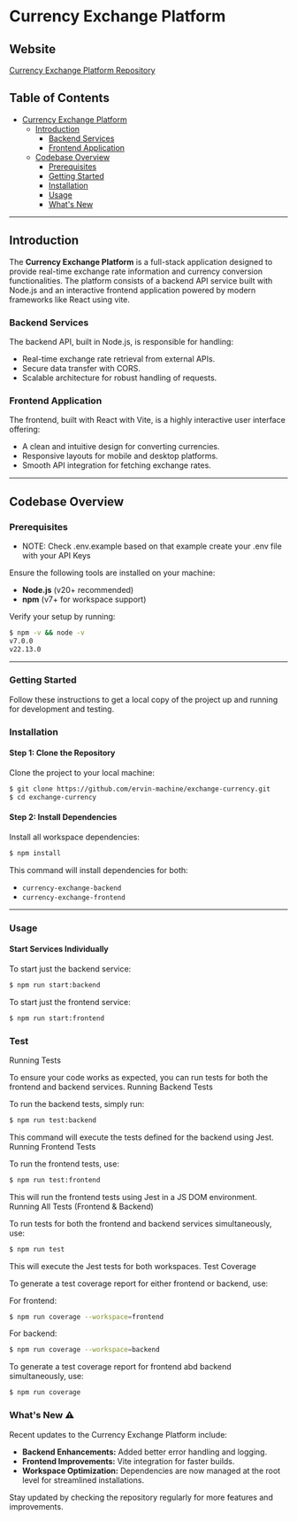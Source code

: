 
# **Currency Exchange Platform**

## **Website**

[Currency Exchange Platform Repository](https://github.com/ervin-machine/exchange-currency)

## **Table of Contents**

- [Currency Exchange Platform](#)
  - [Introduction](#introduction)
    - [Backend Services](#backend-services)
    - [Frontend Application](#frontend-application)
  - [Codebase Overview](#codebase-overview)
    - [Prerequisites](#prerequisites)
    - [Getting Started](#getting-started)
    - [Installation](#installation)
    - [Usage](#usage)
    - [What's New](#new-update-⚠️)

---

## **Introduction**

The **Currency Exchange Platform** is a full-stack application designed to provide real-time exchange rate information and currency conversion functionalities. The platform consists of a backend API service built with Node.js and an interactive frontend application powered by modern frameworks like React using vite.

### **Backend Services**
The backend API, built in Node.js, is responsible for handling:
- Real-time exchange rate retrieval from external APIs.
- Secure data transfer with CORS.
- Scalable architecture for robust handling of requests.

### **Frontend Application**
The frontend, built with React with Vite, is a highly interactive user interface offering:
- A clean and intuitive design for converting currencies.
- Responsive layouts for mobile and desktop platforms.
- Smooth API integration for fetching exchange rates.

---

## **Codebase Overview**

### **Prerequisites**

* NOTE: Check .env.example based on that example create your .env file with your API Keys

Ensure the following tools are installed on your machine:
- **Node.js** (v20+ recommended)
- **npm** (v7+ for workspace support)

Verify your setup by running:
```bash
$ npm -v && node -v
v7.0.0
v22.13.0
```

---

### **Getting Started**

Follow these instructions to get a local copy of the project up and running for development and testing.

### **Installation**

#### Step 1: Clone the Repository
Clone the project to your local machine:
```bash
$ git clone https://github.com/ervin-machine/exchange-currency.git
$ cd exchange-currency
```

#### Step 2: Install Dependencies
Install all workspace dependencies:
```bash
$ npm install
```

This command will install dependencies for both:
- `currency-exchange-backend`
- `currency-exchange-frontend`

---

### **Usage**

#### Start Services Individually
To start just the backend service:
```bash
$ npm run start:backend
```

To start just the frontend service:
```bash
$ npm run start:frontend
```

### **Test**

Running Tests

To ensure your code works as expected, you can run tests for both the frontend and backend services.
Running Backend Tests

To run the backend tests, simply run:
```bash
$ npm run test:backend
```

This command will execute the tests defined for the backend using Jest.
Running Frontend Tests

To run the frontend tests, use:
```bash
$ npm run test:frontend
```

This will run the frontend tests using Jest in a JS DOM environment.
Running All Tests (Frontend & Backend)

To run tests for both the frontend and backend services simultaneously, use:
```bash
$ npm run test
```

This will execute the Jest tests for both workspaces.
Test Coverage

To generate a test coverage report for either frontend or backend, use:

For frontend:
```bash
$ npm run coverage --workspace=frontend
```

For backend:
```bash
$ npm run coverage --workspace=backend
```

To generate a test coverage report for frontend abd backend simultaneously, use:
```bash
$ npm run coverage
```

### **What's New ⚠️**

Recent updates to the Currency Exchange Platform include:
- **Backend Enhancements:** Added better error handling and logging.
- **Frontend Improvements:** Vite integration for faster builds.
- **Workspace Optimization:** Dependencies are now managed at the root level for streamlined installations.

Stay updated by checking the repository regularly for more features and improvements.
